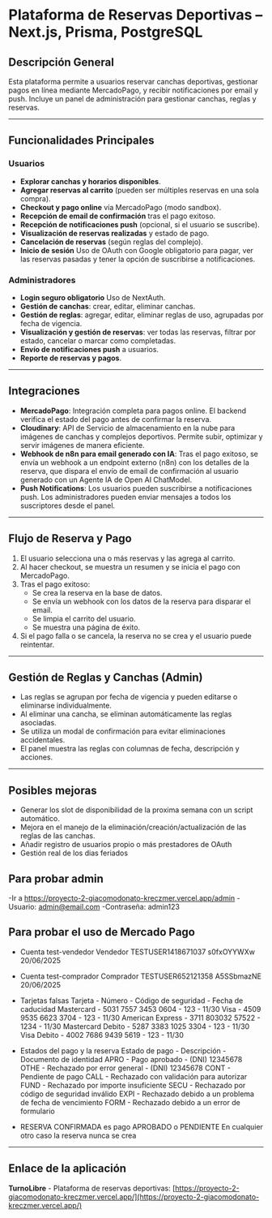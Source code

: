 # Plataforma de Reservas Deportivas – Next.js, Prisma, PostgreSQL

## Descripción General

Esta plataforma permite a usuarios reservar canchas deportivas, gestionar pagos en línea mediante MercadoPago, y recibir notificaciones por email y push. Incluye un panel de administración para gestionar canchas, reglas y reservas.

---

## Funcionalidades Principales

### Usuarios
- **Explorar canchas y horarios disponibles**.
- **Agregar reservas al carrito** (pueden ser múltiples reservas en una sola compra).
- **Checkout y pago online** vía MercadoPago (modo sandbox).
- **Recepción de email de confirmación** tras el pago exitoso.
- **Recepción de notificaciones push** (opcional, si el usuario se suscribe).
- **Visualización de reservas realizadas** y estado de pago.
- **Cancelación de reservas** (según reglas del complejo).
- **Inicio de sesión** Uso de OAuth con Google obligatorio para pagar, ver las reservas pasadas y tener la opción de suscribirse a notificaciones.

### Administradores
- **Login seguro obligatorio** Uso de NextAuth.
- **Gestión de canchas**: crear, editar, eliminar canchas.
- **Gestión de reglas**: agregar, editar, eliminar reglas de uso, agrupadas por fecha de vigencia.
- **Visualización y gestión de reservas**: ver todas las reservas, filtrar por estado, cancelar o marcar como completadas.
- **Envío de notificaciones push** a usuarios.
- **Reporte de reservas y pagos**.

---

## Integraciones

- **MercadoPago**: Integración completa para pagos online. El backend verifica el estado del pago antes de confirmar la reserva.
- **Cloudinary**: API de Servicio de almacenamiento en la nube para imágenes de canchas y complejos deportivos. Permite subir, optimizar y servir imágenes de manera eficiente.
- **Webhook de n8n para email generado con IA**: Tras el pago exitoso, se envía un webhook a un endpoint externo (n8n) con los detalles de la reserva, que dispara el envío de email de confirmación al usuario generado con un Agente IA de Open AI ChatModel.
- **Push Notifications**: Los usuarios pueden suscribirse a notificaciones push. Los administradores pueden enviar mensajes a todos los suscriptores desde el panel.

---

## Flujo de Reserva y Pago

1. El usuario selecciona una o más reservas y las agrega al carrito.
2. Al hacer checkout, se muestra un resumen y se inicia el pago con MercadoPago.
3. Tras el pago exitoso:
   - Se crea la reserva en la base de datos.
   - Se envía un webhook con los datos de la reserva para disparar el email.
   - Se limpia el carrito del usuario.
   - Se muestra una página de éxito.
4. Si el pago falla o se cancela, la reserva no se crea y el usuario puede reintentar.

---


## Gestión de Reglas y Canchas (Admin)

- Las reglas se agrupan por fecha de vigencia y pueden editarse o eliminarse individualmente.
- Al eliminar una cancha, se eliminan automáticamente las reglas asociadas.
- Se utiliza un modal de confirmación para evitar eliminaciones accidentales.
- El panel muestra las reglas con columnas de fecha, descripción y acciones.

---

## Posibles mejoras
- Generar los slot de disponibilidad de la proxima semana con un script automático.
- Mejora en el manejo de la eliminación/creación/actualización de las reglas de las canchas.
- Añadir registro de usuarios propio o más prestadores de OAuth
- Gestión real de los dias feriados

  
## Para probar admin
-Ir a https://proyecto-2-giacomodonato-kreczmer.vercel.app/admin
-Usuario: admin@email.com
-Contraseña: admin123

## Para probar el uso de Mercado Pago
- Cuenta test-vendedor
Vendedor
TESTUSER1418671037
s0fxOYYWXw
20/06/2025

- Cuenta test-comprador
Comprador
TESTUSER652121358
A5SSbmazNE
20/06/2025

- Tarjetas falsas
Tarjeta	- Número - Código de seguridad - Fecha de caducidad
Mastercard - 5031 7557 3453 0604 - 123 - 11/30
Visa - 4509 9535 6623 3704 - 123 - 11/30
American Express - 3711 803032 57522 - 1234 - 11/30
Mastercard Debito - 5287 3383 1025 3304 - 123 - 11/30
Visa Debito - 4002 7686 9439 5619 - 123 - 11/30

- Estados del pago y la reserva
Estado de pago - Descripción - Documento de identidad
APRO - Pago aprobado - (DNI) 12345678
OTHE - Rechazado por error general - (DNI) 12345678
CONT - Pendiente de pago
CALL - Rechazado con validación para autorizar
FUND - Rechazado por importe insuficiente
SECU - Rechazado por código de seguridad inválido
EXPI - Rechazado debido a un problema de fecha de vencimiento
FORM - Rechazado debido a un error de formulario
- RESERVA CONFIRMADA es pago APROBADO o PENDIENTE
En cualquier otro caso la reserva nunca se crea

---

## Enlace de la aplicación

**TurnoLibre** - Plataforma de reservas deportivas: [https://proyecto-2-giacomodonato-kreczmer.vercel.app/](https://proyecto-2-giacomodonato-kreczmer.vercel.app/)
